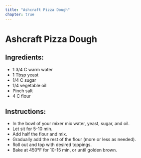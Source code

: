 ```yaml
---
title: "Ashcraft Pizza Dough"
chapter: true
---
```

# Ashcraft Pizza Dough

## Ingredients:

- 1 3/4 C warm water
- 1 Tbsp yeast
- 1/4 C sugar
- 1/4 vegetable oil
- Pinch salt
- 4 C flour

## Instructions:

- In the bowl of your mixer mix water, yeast, sugar, and oil.
- Let sit for 5-10 min.
- Add half the flour and mix.
- Gradually add the rest of the flour (more or less as needed).
- Roll out and top with desired toppings.
- Bake at 450°F for 10-15 min, or until golden brown.

